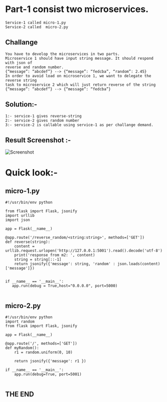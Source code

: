 # Part-1 consist two microservices.
```
Service-1 called micro-1.py
Service-2 called  micro-2.py
```
## Challange
```
You have to develop the microservices in two parts.
Microservice 1 should have input string message. It should respond with json of
reverse and random number.
{“message”: “abcdef”} --> {“message”: “fedcba”, “random”: 2.45}
In order to avoid load on microservice 1, we want to delegate the reverse string
task to microservice 2 which will just return reverse of the string
{“message”: “abcdef”} --> {“message”: “fedcba”}
```
 
## Solution:-
```
1:- service-1 gives reverse-string 
2:- service-2 gives random number
3:- service-2 is callable using service-1 as per challange demand.
```

## Result Screenshot :-

![Screenshot](https://github.com/Gaurav2586/saloodo/blob/master/screenshot/pods-final-sceenshot.png?raw=true "pods-final-sceenshot")

# Quick look:-
## micro-1.py 

```
#!/usr/bin/env python

from flask import Flask, jsonify
import urllib
import json 

app = Flask(__name__)

@app.route('/reverse_random/<string:string>', methods=['GET'])
def reverse(string):
    content = urllib.request.urlopen('http://127.0.0.1:5001').read().decode('utf-8')
    print('response from m2: ', content)
    string = string[::-1]
    return jsonify({'message': string, 'random' : json.loads(content)['message']})


if __name__ == '__main__':
   app.run(debug = True,host="0.0.0.0", port=5000)
   
   ```

## micro-2.py

```
#!/usr/bin/env python
import random
from flask import Flask, jsonify

app = Flask(__name__)

@app.route('/', methods=['GET'])
def myRandom():
    r1 = random.uniform(0, 10)

    return jsonify({'message': r1 })

if __name__ == '__main__':
    app.run(debug=True, port=5001)
    
```

## THE END


